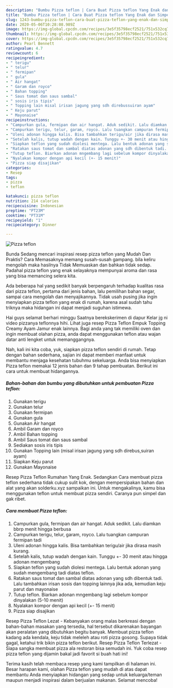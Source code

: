 ```yaml
---
description: "Bumbu Pizza teflon | Cara Buat Pizza teflon Yang Enak dan Simpel"
title: "Bumbu Pizza teflon | Cara Buat Pizza teflon Yang Enak dan Simpel"
slug: 1243-bumbu-pizza-teflon-cara-buat-pizza-teflon-yang-enak-dan-simpel
date: 2020-05-06T10:28:08.989Z
image: https://img-global.cpcdn.com/recipes/3e5f35798ecf2521/751x532cq70/pizza-teflon-foto-resep-utama.jpg
thumbnail: https://img-global.cpcdn.com/recipes/3e5f35798ecf2521/751x532cq70/pizza-teflon-foto-resep-utama.jpg
cover: https://img-global.cpcdn.com/recipes/3e5f35798ecf2521/751x532cq70/pizza-teflon-foto-resep-utama.jpg
author: Pearl Bennett
ratingvalue: 4.7
reviewcount: 6
recipeingredient:
- " terigu"
- " telur"
- " fermipan"
- " gula"
- " Air hangat"
- " Garam dan royco"
- " Bahan topping"
- " Saus tomat dan saus sambal"
- " sosis iris tipis"
- " Topping lain misal irisan jagung yang sdh direbussuiran ayam"
- " Keju parut"
- " Mayonaise"
recipeinstructions:
- "Campurkan gula, fermipan dan air hangat. Aduk sedikit. Lalu diamkan bbrp menit hingga berbusa"
- "Campurkan terigu, telur, garam, royco. Lalu tuangkan campuran fermipan tadi"
- "Uleni adonan hingga kalis. Bisa tambahkan terigu/air jika dirasa masih kurang."
- "Setelah kalis, tutup wadah dengan kain. Tunggu +- 30 menit atau hingga adonan mengembang"
- "Siapkan teflon yang sudah diolesi mentega. Lalu bentuk adonan yang sudah mengembang tadi diatas teflon."
- "Ratakan saus tomat dan sambal diatas adonan yang sdh dibentuk tadi. Lalu tambahkan irisan sosis dan topping lainnya jika ada, kemudian keju parut dan mayonaise"
- "Tutup teflon. Biarkan adonan mngembang lagi sebelum kompor dinyalakan (5-10 menit)"
- "Nyalakan kompor dengan api kecil (+- 15 menit)"
- "Pizza siap disajikan"
categories:
- Resep
tags:
- pizza
- teflon

katakunci: pizza teflon 
nutrition: 214 calories
recipecuisine: Indonesian
preptime: "PT23M"
cooktime: "PT31M"
recipeyield: "1"
recipecategory: Dinner

---
```



![Pizza teflon](https://img-global.cpcdn.com/recipes/3e5f35798ecf2521/751x532cq70/pizza-teflon-foto-resep-utama.jpg)

Bunda Sedang mencari inspirasi resep pizza teflon yang Mudah Dan Praktis? Cara Memasaknya memang susah-susah gampang. bila keliru mengolah maka hasilnya Tidak Memuaskan dan bahkan tidak sedap. Padahal pizza teflon yang enak selayaknya mempunyai aroma dan rasa yang bisa memancing selera kita.

Ada beberapa hal yang sedikit banyak berpengaruh terhadap kualitas rasa dari pizza teflon, pertama dari jenis bahan, lalu pemilihan bahan segar, sampai cara mengolah dan menyajikannya. Tidak usah pusing jika ingin menyiapkan pizza teflon yang enak di rumah, karena asal sudah tahu triknya maka hidangan ini dapat menjadi suguhan istimewa.

Hai guys selamat berhari minggu Saatnya berekskerimen di dapur Kelar jg ni video pizzanya teflonnya hihi. Lihat juga resep Pizza Teflon Empuk Topping Creamy Ayam Jamur enak lainnya. Bagi anda yang tak memiliki oven dan ingin membuat olahan pizza, anda dapat menggunakan teflon atau wajan datar anti lengket untuk memanggangnya.


Nah, kali ini kita coba, yuk, siapkan pizza teflon sendiri di rumah. Tetap dengan bahan sederhana, sajian ini dapat memberi manfaat untuk membantu menjaga kesehatan tubuhmu sekeluarga. Anda bisa menyiapkan Pizza teflon memakai 12 jenis bahan dan 9 tahap pembuatan. Berikut ini cara untuk membuat hidangannya.

<!--inarticleads1-->

##### Bahan-bahan dan bumbu yang dibutuhkan untuk pembuatan Pizza teflon:

1. Gunakan  terigu
1. Gunakan  telur
1. Gunakan  fermipan
1. Gunakan  gula
1. Gunakan  Air hangat
1. Ambil  Garam dan royco
1. Ambil  Bahan topping
1. Ambil  Saus tomat dan saus sambal
1. Sediakan  sosis iris tipis
1. Gunakan  Topping lain (misal irisan jagung yang sdh direbus,suiran ayam)
1. Siapkan  Keju parut
1. Gunakan  Mayonaise


Resep Pizza Teflon Rumahan Yang Enak. Sedangkan Cara membuat pizza teflon sederhana tidak cukup sulit kok, dengan mempersipakan bahan dan alat yang akan solderku.xyz sampaikan ini. Untuk mengakalinya, kamu bisa menggunakan teflon untuk membuat pizza sendiri. Caranya pun simpel dan gak ribet. 

<!--inarticleads2-->

##### Cara membuat Pizza teflon:

1. Campurkan gula, fermipan dan air hangat. Aduk sedikit. Lalu diamkan bbrp menit hingga berbusa
1. Campurkan terigu, telur, garam, royco. Lalu tuangkan campuran fermipan tadi
1. Uleni adonan hingga kalis. Bisa tambahkan terigu/air jika dirasa masih kurang.
1. Setelah kalis, tutup wadah dengan kain. Tunggu +- 30 menit atau hingga adonan mengembang
1. Siapkan teflon yang sudah diolesi mentega. Lalu bentuk adonan yang sudah mengembang tadi diatas teflon.
1. Ratakan saus tomat dan sambal diatas adonan yang sdh dibentuk tadi. Lalu tambahkan irisan sosis dan topping lainnya jika ada, kemudian keju parut dan mayonaise
1. Tutup teflon. Biarkan adonan mngembang lagi sebelum kompor dinyalakan (5-10 menit)
1. Nyalakan kompor dengan api kecil (+- 15 menit)
1. Pizza siap disajikan


Resep Pizza Teflon Lezat - Kebanyakan orang malas berkreasi dengan bahan-bahan masakan yang tersedia, hal tersebut dikarenakan bayangan akan peralatan yang dibutuhkan begitu banyak. Membuat pizza teflon kadang ada kendala, keju tidak meleleh atau roti pizza gosong. Supaya tidak gagal, ketahui trik bikin pizza teflon berikut. Resep Pizza Teflon Terlezat - Siapa sangka membuat pizza ala restoran bisa semudah ini. Yuk coba resep pizza teflon yang dijamin bakal jadi favorit si buah hati ini! 

Terima kasih telah membaca resep yang kami tampilkan di halaman ini. Besar harapan kami, olahan Pizza teflon yang mudah di atas dapat membantu Anda menyiapkan hidangan yang sedap untuk keluarga/teman maupun menjadi inspirasi dalam berjualan makanan. Selamat mencoba!
